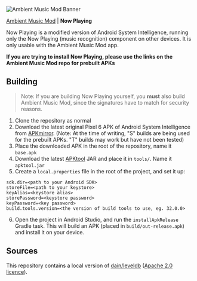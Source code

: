 ![Ambient Music Mod Banner](https://i.imgur.com/SPWAuFll.png)

[Ambient Music Mod](https://github.com/KieronQuinn/AmbientMusicMod) | **Now Playing** 

Now Playing is a modified version of Android System Intelligence, running only the Now Playing (music recognition) component on other devices. It is only usable with the Ambient Music Mod app.

**If you are trying to install Now Playing, please use the links on the Ambient Music Mod repo for prebuilt APKs**

## Building

> Note: If you are building Now Playing yourself, you **must** also build Ambient Music Mod, since the signatures have to match for security reasons.

1. Clone the repository as normal
2. Download the latest original Pixel 6 APK of Android System Intelligence from [APKmirror](https://www.apkmirror.com/apk/google-inc/device-personalization-services/). (Note: At the time of writing, "S" builds are being used for the prebuilt APKs. "T" builds may work but have not been tested)
3. Place the downloaded APK in the root of the repository, name it `base.apk`
4. Download the latest [APKtool](https://github.com/iBotPeaches/Apktool/releases) JAR and place it in `tools/`. Name it `apktool.jar`
5. Create a `local.properties` file in the root of the project, and set it up:
```
sdk.dir=<path to your Android SDK>
storeFile=<path to your keystore>
keyAlias=<keystore alias>
storePassword=<keystore password>
keyPassword=<key password>
build.tools.version=<the version of build tools to use, eg. 32.0.0>
```
6. Open the project in Android Studio, and run the `installApkRelease` Gradle task. This will build an APK (placed in `build/out-release.apk`) and install it on your device.

## Sources

This repository contains a local version of [dain/leveldb](https://github.com/dain/leveldb) ([Apache 2.0 licence](https://github.com/dain/leveldb/blob/master/license.txt)).
